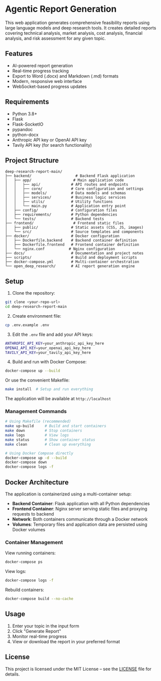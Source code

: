 # Agentic Report Generation

This web application generates comprehensive feasibility reports using large language models and deep research tools. It creates detailed reports covering technical analysis, market analysis, cost analysis, financial analysis, and risk assessment for any given topic.

## Features

- AI-powered report generation
- Real-time progress tracking
- Export to Word (.docx) and Markdown (.md) formats
- Modern, responsive web interface
- WebSocket-based progress updates

## Requirements

- Python 3.8+
- Flask
- Flask-SocketIO
- pypandoc
- python-docx
- Anthropic API key or OpenAI API key
- Tavily API key (for search functionality)

## Project Structure

```
deep-research-report-main/
├── backend/                    # Backend Flask application
│   ├── app/                   # Main application code
│   │   ├── api/              # API routes and endpoints
│   │   ├── core/             # Core configuration and settings
│   │   ├── models/           # Data models and schemas
│   │   ├── services/         # Business logic services
│   │   ├── utils/            # Utility functions
│   │   └── main.py           # Application entry point
│   ├── config/               # Configuration files
│   ├── requirements/         # Python dependencies
│   └── tests/                # Backend tests
├── frontend/                  # Frontend static files
│   ├── public/               # Static assets (CSS, JS, images)
│   └── src/                  # Source templates and components
├── docker/                   # Docker configuration
│   ├── Dockerfile.backend    # Backend container definition
│   ├── Dockerfile.frontend   # Frontend container definition
│   └── nginx.conf           # Nginx configuration
├── docs/                     # Documentation and project notes
├── scripts/                  # Build and deployment scripts
├── docker-compose.yml        # Multi-container orchestration
└── open_deep_research/       # AI report generation engine
```

## Setup

1. Clone the repository:
```bash
git clone <your-repo-url>
cd deep-research-report-main
```

2. Create environment file:
```bash
cp .env.example .env
```

3. Edit the `.env` file and add your API keys:
```bash
ANTHROPIC_API_KEY=your_anthropic_api_key_here
OPENAI_API_KEY=your_openai_api_key_here
TAVILY_API_KEY=your_tavily_api_key_here
```

4. Build and run with Docker Compose:
```bash
docker-compose up --build
```

Or use the convenient Makefile:
```bash
make install  # Setup and run everything
```

The application will be available at `http://localhost`

### Management Commands

```bash
# Using Makefile (recommended)
make up-build     # Build and start containers
make down         # Stop containers
make logs         # View logs
make status       # Show container status
make clean        # Clean up everything

# Using Docker Compose directly
docker-compose up -d --build
docker-compose down
docker-compose logs -f
```

## Docker Architecture

The application is containerized using a multi-container setup:

- **Backend Container**: Flask application with all Python dependencies
- **Frontend Container**: Nginx server serving static files and proxying requests to backend
- **Network**: Both containers communicate through a Docker network
- **Volumes**: Temporary files and application data are persisted using Docker volumes

### Container Management

View running containers:
```bash
docker-compose ps
```

View logs:
```bash
docker-compose logs -f
```

Rebuild containers:
```bash
docker-compose build --no-cache
```

## Usage

1. Enter your topic in the input form
2. Click "Generate Report"
3. Monitor real-time progress
4. View or download the report in your preferred format

## License

This project is licensed under the MIT License – see the [LICENSE](LICENSE) file for details.
